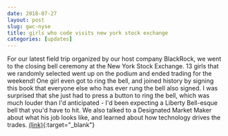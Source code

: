 ```yaml
---
date: 2018-07-27
layout: post
slug: gwc-nyse
title: girls who code visits new york stock exchange
categories: [updates]
---
```

For our latest field trip organized by our host company BlackRock, we went to the closing bell ceremony at the New York Stock Exchange. 13 girls that we randomly selected went up on the podium and ended trading for the weekend! One girl even got to ring the bell, and joined history by signing this book that everyone else who has ever rung the bell also signed. I was surprised that she just had to press a button to ring the bell, which was much louder than I'd anticipated - I'd been expecting a Liberty Bell-esque bell that you'd have to hit. We also talked to a Designated Market Maker about what his job looks like, and learned about how technology drives the trades. [(link)](https://www.cnbc.com/2018/07/27/blackrock-and-girls-who-code-ring-nyse-closing-bell.html){:target="_blank"}